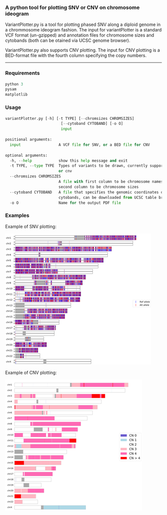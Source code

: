 ### A python tool for plotting SNV or CNV on chromosome ideogram

VariantPlotter.py is a tool for plotting phased SNV along a diploid genome in a chrommosome ideogram fashion. The input for variantPlotter is a standard VCF format (un-gzipped) and annotation files for chromosome sizes and cytobands (both can be otained via UCSC genome browser).

VariantPlotter.py also supports CNV plotting. The input for CNV plotting is a BED-format file with the fourth column specifying the copy numbers.

-------


### Requirements

```python
python 3
pysam
matplotlib
```


### Usage

```python
variantPlotter.py [-h] [-t TYPE] [--chromsizes CHROMSIZES]
                         [--cytoband CYTOBAND] [-o O]
                         input

positional arguments:
  input                 A VCF file for SNV, or a BED file for CNV

optional arguments:
  -h, --help            show this help message and exit
  -t TYPE, --type TYPE  Types of variants to be drawn, currently supports snv
                        or cnv
  --chromsizes CHROMSIZES
                        A file with first column to be chromosome names, and
                        second column to be chromosome sizes
  --cytoband CYTOBAND   A file that specifies the genomic coordinates of
                        cytobands, can be downloaded from UCSC table browser
  -o O                  Name for the output PDF file
```



### Examples

Example of SNV plotting:

![Image of snv example](example/snv.png)

Example of CNV plotting:

![Image of cnv example](example/cnv.png)

